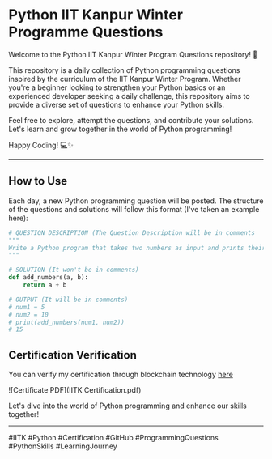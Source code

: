 # Python IIT Kanpur Winter Programme Questions

Welcome to the Python IIT Kanpur Winter Program Questions repository! 🚀

This repository is a daily collection of Python programming questions inspired by the curriculum of the IIT Kanpur Winter Program. Whether you're a beginner looking to strengthen your Python basics or an experienced developer seeking a daily challenge, this repository aims to provide a diverse set of questions to enhance your Python skills.

Feel free to explore, attempt the questions, and contribute your solutions. Let's learn and grow together in the world of Python programming!

Happy Coding! 💻✨

---

## How to Use

Each day, a new Python programming question will be posted. The structure of the questions and solutions will follow this format (I've taken an example here):

```python
# QUESTION DESCRIPTION (The Question Description will be in comments
"""
Write a Python program that takes two numbers as input and prints their sum.
"""

# SOLUTION (It won't be in comments)
def add_numbers(a, b):
    return a + b

# OUTPUT (It will be in comments)
# num1 = 5
# num2 = 10
# print(add_numbers(num1, num2))
# 15
```
## Certification Verification

You can verify my certification through blockchain technology [here](https://verify.ifacet.digitalcredentials.in/c915ffc4-3bd2-4e4e-b89d-ef4885e27baa)

![Certificate PDF](IITK Certification.pdf)

Let's dive into the world of Python programming and enhance our skills together!

---

#IITK #Python #Certification #GitHub #ProgrammingQuestions #PythonSkills #LearningJourney

